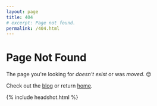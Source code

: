 ```yaml
---
layout: page
title: 404
# excerpt: Page not found.
permalink: /404.html
---
```


# Page Not Found

The page you're looking for _doesn't exist_ or was _moved_. 😔

Check out the [blog](/blog/) or return [home](/).

{% include headshot.html %}
